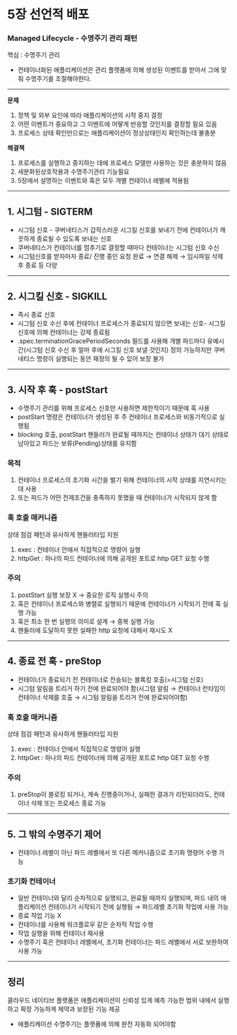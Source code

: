 # 5장 선언적 배포
### Managed Lifecycle - 수명주기 관리 패턴  

핵심 : 수명주기 관리

* 컨테이너화된 애플리케이션은 관리 플랫폼에 의해 생성된 이벤트를 받아서 그에 맞춰 수명주기를 조절해야한다.

- - - -
**문제** 
1. 정책 및 외부 요인에 따라 애플리케이션의 시작 중지 결정  
2. 어떤 이벤트가 중요하고 그 이벤트에 어떻게 반응할 것인지를 결정할 필요 있음 
3. 프로세스 상태 확인만으로는 애플리케이션이 정상상태인지 확인하는데 불충분  


**해결책**
1. 프로세스를 실행하고 중지하는 데에 프로세스 모델만 사용하는 것은 충분하지 않음  
2. 세분화된상호작용과 수명주기관리 기능필요 
3. 5장에서 설명하는 이벤트와 훅은 모두 개별 컨테이너 레벨에 적용됨  

- - - -
## 1. 시그텀 - SIGTERM
* 시그텀 신호 - 쿠버네티스가 갑작스러운 시그킬 신호를 보내기 전에 컨테이너가 깨끗하게 종료될 수 있도록 보내는 신호 
* 쿠버네티스가 컨테이너를 멈추기로 결정할 때마다 컨테이너는 시그텀 신호 수신  
* 시그텀신호를 받자마자 종료/ 진행 중인 요청 완료 → 연결 해제 → 임시파일 삭제 후 종료 등 다양  

- - - -
## 2. 시그킬 신호 - SIGKILL
* 즉시 종료 신호  
* 시그텀 신호 수신 후에 컨테이너 프로세스가 종료되지 않으면 보내는 신호- 시그킬 신호에 의해 컨테이너는 강제 종료됨  
* .spec.terminationGracePeriodSeconds 필드를 사용해 개별 파드마다 유예시간(시그텀 신호 수신 후 얼마 후에 시그킬 신호 보낼 것인지) 정의 가능하지만 쿠버네티스 명령이 실행되는 동안 재정의 될 수 있어 보장 불가  

- - - -
## 3. 시작 후 훅 - postStart
* 수명주기 관리를 위해 프로세스 신호만 사용하면 제한적이기 때문에 훅 사용  
* postStart 명령은 컨테이너가 생성된 후 주 컨테이너 프로세스와 비동기적으로 실행됨  
* blocking 호출, postStart 핸들러가 완료될 때까지는 컨테이너 상태가 대기 상태로 남아있고 파드는 보류(Pending)상태를 유지함  

### 목적  
1. 컨테이너 프로세스의 초기화 시간을 벌기 위해 컨테이너의 시작 상태를 지연시키는 데 사용  
2. 또는 파드가 어떤 전제조건을 충족하지 못했을 때 컨테이너가 시작되지 않게 함

### 훅 호출 매커니즘 
상태 점검 패턴과 유사하게 핸들러타입 지원  
1. exec : 컨테이너 안에서 직접적으로 명령어 실행  
2. httpGet : 하나의 파드 컨테이너에 의해 공개된 포트로 http GET 요청 수행  

### 주의
1. postStart 실행 보장 X → 중요한 로직 실행시 주의  
2. 훅은 컨테이너 프로세스와 병렬로 실행되기 때문에 컨테이너가 시작되기 전에 훅 실행 가능  
3. 훅은 최소 한 번 실행의 의미로 설계 → 중복 실행 가능  
4. 핸들러에 도달하지 못한 실패한 http 요청에 대해서 재시도 X

- - - -
## 4. 종료 전 훅 - preStop
* 컨테이너가 종료되기 전 컨테이너로 전송되는 블록킹 호출(=시그텀 신호)  
* 시그텀 알림을 트리거 하기 전에 완료되어야 함(시그텀 알림 → 컨테이너 런타임이 컨테이너 삭제를 호출 → 시그텀 알림을 트리거 전에 완료되어야함)

### 훅 호출 매커니즘 
상태 점검 패턴과 유사하게 핸들러타입 지원  
1. exec : 컨테이너 안에서 직접적으로 명령어 실행  
2. httpGet : 하나의 파드 컨테이너에 의해 공개된 포트로 http GET 요청 수행  

### 주의
1. preStop이 블로킹 되거나, 계속 진행중이거나, 실패한 결과가 리턴되더라도, 컨테이너 삭제 또는 프로세스 종료 가능 

- - - -
## 5. 그 밖의 수명주기 제어
* 컨테이너 레벨이 아닌 파드 레벨에서 또 다른 메커니즘으로 초기화 명령어 수행 가능  

### 초기화 컨테이너  
* 일반 컨테이너와 달리 순차적으로 실행되고, 완료될 때까지 실행되며, 파드 내의 애플리케이션 컨테이너가 시작되기 전에 실행됨 → 파드레벨 초기화 작업에 사용 가능  
* 종료 작업 기능 X
* 컨테이너를 사용해 워크플로우 같은 순차적 작업 수행
* 작업 실행을 위해 컨테이너 재사용
* 수명주기 훅은 컨테이너 레벨에서, 초기화 컨테이너는 파드 레벨에서 서로 보완하여 사용 가능  

- - - -
## 정리
클라우드 네이티브 플랫폼은 애플리케이션이 신뢰성 있게 예측 가능한 범위 내에서 실행하고 확장 가능하게 제약과 보장된 기능 제공
* 애플리케이션 수명주기는 플랫폼에 의해 완전 자동화 되어야함







